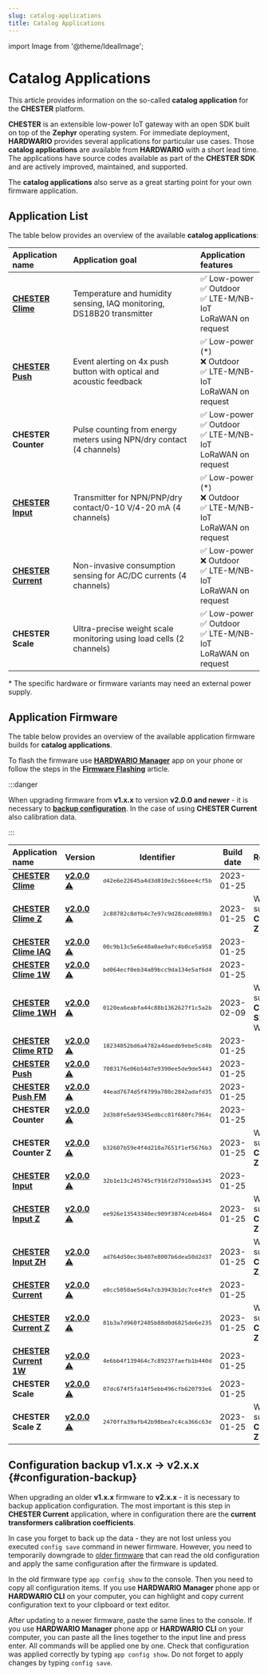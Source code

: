 ```yaml
---
slug: catalog-applications
title: Catalog Applications
---
```

import Image from '@theme/IdealImage';

# Catalog Applications

This article provides information on the so-called **catalog application** for the **CHESTER** platform.

**CHESTER** is an extensible low-power IoT gateway with an open SDK built on top of the **Zephyr** operating system. For immediate deployment, **HARDWARIO** provides several applications for particular use cases. Those **catalog applications** are available from **HARDWARIO** with a short lead time. The applications have source codes available as part of the **CHESTER SDK** and are actively improved, maintained, and supported.

The **catalog applications** also serve as a great starting point for your own firmware application.

## Application List

The table below provides an overview of the available **catalog applications**:

| Application name                            | Application goal                                                      | Application features                                                       |
| :------------------------------------------ | :-------------------------------------------------------------------- | :------------------------------------------------------------------------- |
| [**CHESTER Clime**](./chester-clime.md)     | Temperature and humidity sensing, IAQ monitoring, DS18B20 transmitter | ✅ Low-power <br />✅ Outdoor<br />✅ LTE-M/NB-IoT<br />LoRaWAN on request    |
| [**CHESTER Push**](./chester-push.md)       | Event alerting on 4x push button with optical and acoustic feedback   | ✅ Low-power (*)<br />❌ Outdoor<br />✅ LTE-M/NB-IoT<br />LoRaWAN on request |
| **CHESTER Counter**                         | Pulse counting from energy meters using NPN/dry contact (4 channels)  | ✅ Low-power <br />✅ Outdoor<br />✅ LTE-M/NB-IoT<br />LoRaWAN on request    |
| [**CHESTER Input**](./chester-input.md)     | Transmitter for NPN/PNP/dry contact/0-10 V/4-20 mA (4 channels)       | ✅ Low-power (*)<br />❌ Outdoor<br />✅ LTE-M/NB-IoT<br />LoRaWAN on request |
| [**CHESTER Current**](./chester-current.md) | Non-invasive consumption sensing for AC/DC currents (4 channels)      | ✅ Low-power <br />❌ Outdoor<br />✅ LTE-M/NB-IoT<br />LoRaWAN on request    |
| **CHESTER Scale**                           | Ultra-precise weight scale monitoring using load cells (2 channels)   | ✅ Low-power <br />✅ Outdoor<br />✅ LTE-M/NB-IoT<br />LoRaWAN on request    |

\* The specific hardware or firmware variants may need an external power supply.

## Application Firmware

The table below provides an overview of the available application firmware builds for **catalog applications**.

To flash the firmware use [**HARDWARIO Manager**](../platform-management/hardwario-manager.md) app on your phone or follow the steps in the [**Firmware Flashing**](../firmware-flashing/index.md) article.

:::danger

When upgrading firmware from **v1.x.x** to version **v2.0.0 and newer** - it is necessary to [**backup configuration**](#configuration-backup). In the case of using **CHESTER Current** also calibration data.

:::

| Application name                                                | Version                                                                                                                                 |                    Identifier                     | Build date | Remark                                   |
| :-------------------------------------------------------------- | :-------------------------------------------------------------------------------------------------------------------------------------- | :-----------------------------------------------: | :--------: | :--------------------------------------- |
| [**CHESTER Clime**](chester-clime.md#chester-clime-1)           | [**v2.0.0**](https://firmware.hardwario.com/chester/d42e6e22645a4d3d810e2c56bee4cf5b) [⚠️](#configuration-backup "Configuration backup") | <small>`d42e6e22645a4d3d810e2c56bee4cf5b`</small> | 2023-01-25 |                                          |
| [**CHESTER Clime Z**](chester-clime.md#chester-clime-z)         | [**v2.0.0**](https://firmware.hardwario.com/chester/2c88782c8dfb4c7e97c9d28cdde089b3) [⚠️](#configuration-backup "Configuration backup") | <small>`2c88782c8dfb4c7e97c9d28cdde089b3`</small> | 2023-01-25 | With support for **CHESTER-Z**           |
| [**CHESTER Clime IAQ**](chester-clime.md#chester-clime-iaq)     | [**v2.0.0**](https://firmware.hardwario.com/chester/00c9b13c5e6e40a0ae9afc4b0ce5a958) [⚠️](#configuration-backup "Configuration backup") | <small>`00c9b13c5e6e40a0ae9afc4b0ce5a958`</small> | 2023-01-25 |                                          |
| [**CHESTER Clime 1W**](chester-clime.md#chester-clime-1w)       | [**v2.0.0**](https://firmware.hardwario.com/chester/bd064ecf0eb34a89bcc9da134e5af6d4) [⚠️](#configuration-backup "Configuration backup") | <small>`bd064ecf0eb34a89bcc9da134e5af6d4`</small> | 2023-01-25 |                                          |
| [**CHESTER Clime 1WH**](chester-clime.md#chester-clime-1wh)     | [**v2.0.0**](https://firmware.hardwario.com/chester/0120ea6eabfa44c88b1362627f1c5a2b) [⚠️](#configuration-backup "Configuration backup") | <small>`0120ea6eabfa44c88b1362627f1c5a2b`</small> | 2023-02-09 | With support for **CHESTER-S2** + 1-Wire |
| [**CHESTER Clime RTD**](chester-clime.md#chester-clime-rtd)     | [**v2.0.0**](https://firmware.hardwario.com/chester/18234052bd6a4782a4daedb9ebe5cd4b) [⚠️](#configuration-backup "Configuration backup") | <small>`18234052bd6a4782a4daedb9ebe5cd4b`</small> | 2023-01-25 |                                          |
| [**CHESTER Push**](chester-push.md#hardware-description)        | [**v2.0.0**](https://firmware.hardwario.com/chester/7083176e06b54d7e9390ee5de9de5443) [⚠️](#configuration-backup "Configuration backup") | <small>`7083176e06b54d7e9390ee5de9de5443`</small> | 2023-01-25 |                                          |
| [**CHESTER Push FM**](chester-push.md#hardware-description)     | [**v2.0.0**](https://firmware.hardwario.com/chester/44ead7674d5f4799a780c2842adafd35) [⚠️](#configuration-backup "Configuration backup") | <small>`44ead7674d5f4799a780c2842adafd35`</small> | 2023-01-25 |                                          |
| **CHESTER Counter**                                             | [**v2.0.0**](https://firmware.hardwario.com/chester/2d3b8fe5de9345edbcc81f680fc7964c) [⚠️](#configuration-backup "Configuration backup") | <small>`2d3b8fe5de9345edbcc81f680fc7964c`</small> | 2023-01-25 |                                          |
| **CHESTER Counter Z**                                           | [**v2.0.0**](https://firmware.hardwario.com/chester/b32607b59e4f4d218a7651f1ef5676b3) [⚠️](#configuration-backup "Configuration backup") | <small>`b32607b59e4f4d218a7651f1ef5676b3`</small> | 2023-01-25 | With support for **CHESTER-Z**           |
| [**CHESTER Input**](chester-input.md#chester-input-1)           | [**v2.0.0**](https://firmware.hardwario.com/chester/32b1e13c245745cf916f2d7910aa5345) [⚠️](#configuration-backup "Configuration backup") | <small>`32b1e13c245745cf916f2d7910aa5345`</small> | 2023-01-25 |                                          |
| [**CHESTER Input Z**](chester-input.md#chester-input-z)         | [**v2.0.0**](https://firmware.hardwario.com/chester/ee926e13543340ec909f3874ceeb46b4) [⚠️](#configuration-backup "Configuration backup") | <small>`ee926e13543340ec909f3874ceeb46b4`</small> | 2023-01-25 | With support for **CHESTER-Z**           |
| [**CHESTER Input ZH**](chester-input.md#chester-input-zh)       | [**v2.0.0**](https://firmware.hardwario.com/chester/ad764d50ec3b407e8007b6dea50d2d37) [⚠️](#configuration-backup "Configuration backup") | <small>`ad764d50ec3b407e8007b6dea50d2d37`</small> | 2023-01-25 | With support for **CHESTER-Z**, **S2**   |
| [**CHESTER Current**](chester-current.md#chester-current-1)     | [**v2.0.0**](https://firmware.hardwario.com/chester/e0cc5050ae5d4a7cb3943b1dc7ce4fe9) [⚠️](#configuration-backup "Configuration backup") | <small>`e0cc5050ae5d4a7cb3943b1dc7ce4fe9`</small> | 2023-01-25 |                                          |
| [**CHESTER Current Z**](chester-current.md#chester-current-z)   | [**v2.0.0**](https://firmware.hardwario.com/chester/81b3a7d960f2405b88d0d6825de6e235) [⚠️](#configuration-backup "Configuration backup") | <small>`81b3a7d960f2405b88d0d6825de6e235`</small> | 2023-01-25 | With support for **CHESTER-Z**           |
| [**CHESTER Current 1W**](chester-current.md#chester-current-1w) | [**v2.0.0**](https://firmware.hardwario.com/chester/4e6bb4f139464c7c89237faefb1b440d) [⚠️](#configuration-backup "Configuration backup") | <small>`4e6bb4f139464c7c89237faefb1b440d`</small> | 2023-01-25 |                                          |
| **CHESTER Scale**                                               | [**v2.0.0**](https://firmware.hardwario.com/chester/07dc674f5fa14f5ebb496cfb620793e6) [⚠️](#configuration-backup "Configuration backup") | <small>`07dc674f5fa14f5ebb496cfb620793e6`</small> | 2023-01-25 |                                          |
| **CHESTER Scale Z**                                             | [**v2.0.0**](https://firmware.hardwario.com/chester/2470ffa39afb42b98bea7c4ca366c63e) [⚠️](#configuration-backup "Configuration backup") | <small>`2470ffa39afb42b98bea7c4ca366c63e`</small> | 2023-01-25 | With support for **CHESTER-Z**           |

## Configuration backup v1.x.x → v2.x.x {#configuration-backup}

When upgrading an older **v1.x.x** firmware to **v2.x.x** - it is necessary to backup application configuration. The most important is this step in **CHESTER Current** application, where in configuration there are the **current transformers calibration coefficients**.

In case you forget to back up the data - they are not lost unless you executed `config save` command in newer firmware. However, you need to temporarily downgrade to [older firmware](https://github.com/hardwario/docs/blob/33661ca486dda9e6883d3a82edf0128ab32173d2/chester/catalog-applications/index.md#application-firmware) that can read the old configuration and apply the same configuration after the firmware is updated.

In the old firmware type `app config show` to the console. Then you need to copy all configuration items. If you use **HARDWARIO Manager** phone app or **HARDWARIO CLI** on your computer, you can highlight and copy current configuration text to your clipboard or text editor.

After updating to a newer firmware, paste the same lines to the console. If you use **HARDWARIO Manager** phone app or **HARDWARIO CLI** on your computer, you can paste all the lines together to the input line and press enter. All commands will be applied one by one. Check that configuration was applied correctly by typing `app config show`. Do not forget to apply changes by typing `config save`.
